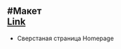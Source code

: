 #Макет  
  [Link](http://example.com/https://www.figma.com/file/DQNsry7hJixI0IxxkcBcEP/hlegal-2.1-PUBLIC "Необязательная подсказка")
---
* Сверстаная страница Homepage
